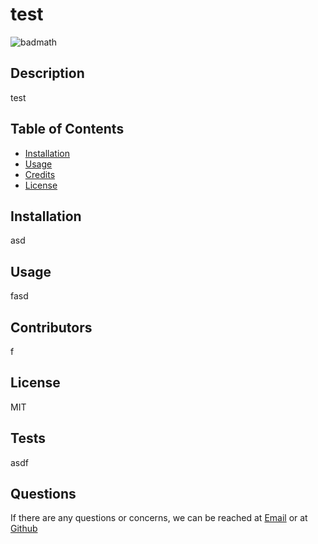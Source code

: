 
  
# test
![badmath](https://img.shields.io/github/languages/top/lernantino/badmath)

## Description
test

## Table of Contents

- [Installation](#installation)
- [Usage](#usage)
- [Credits](#credits)
- [License](#license)

## Installation
asd

## Usage
fasd

## Contributors
f

## License
MIT

## Tests
asdf
 
## Questions
If there are any questions or concerns, we can be reached at [Email](mailto:asdfa) or at [Github](https://github.com/sdf)
